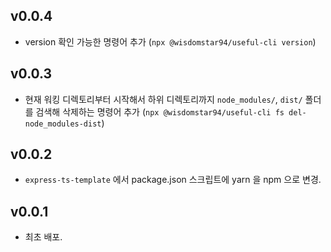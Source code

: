 ## v0.0.4

- version 확인 가능한 명령어 추가 (`npx @wisdomstar94/useful-cli version`)

## v0.0.3

- 현재 워킹 디렉토리부터 시작해서 하위 디렉토리까지 `node_modules/`, `dist/` 폴더를 검색해 삭제하는 명령어 추가 (`npx @wisdomstar94/useful-cli fs del-node_modules-dist`)

## v0.0.2

- `express-ts-template` 에서 package.json 스크립트에 yarn 을 npm 으로 변경.

## v0.0.1

- 최초 배포.
